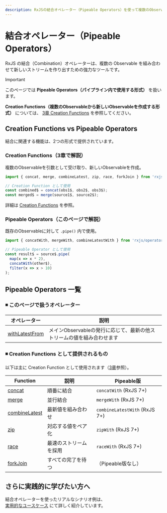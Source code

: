 ```yaml
---
description: RxJSの結合オペレーター（Pipeable Operators）を使って複数のObservableを組み合わせる方法を解説します。withLatestFromなどのPipeable形式の演算子の使い分けと活用法を紹介します。
---
```


# 結合オペレーター（Pipeable Operators）

RxJS の結合（Combination）オペレーターは、複数の Observable を組み合わせて新しいストリームを作り出すための強力なツールです。

> [!IMPORTANT]
> このページでは **Pipeable Operators（パイプライン内で使用する形式）** を扱います。
>
> **Creation Functions（複数のObservableから新しいObservableを作成する形式）** については、
> [3章 Creation Functions](/guide/creation-functions/) を参照してください。

## Creation Functions vs Pipeable Operators

結合に関連する機能は、2つの形式で提供されています。

### Creation Functions（3章で解説）

複数のObservableを引数として受け取り、新しいObservableを作成。

```typescript
import { concat, merge, combineLatest, zip, race, forkJoin } from 'rxjs';

// Creation Function として使用
const combined$ = concat(obs1$, obs2$, obs3$);
const merged$ = merge(source1$, source2$);
```

詳細は [Creation Functions](/guide/creation-functions/) を参照。

### Pipeable Operators（このページで解説）

既存のObservableに対して `.pipe()` 内で使用。

```typescript
import { concatWith, mergeWith, combineLatestWith } from 'rxjs/operators';

// Pipeable Operator として使用
const result$ = source$.pipe(
  map(x => x * 2),
  concatWith(other$),
  filter(x => x > 10)
);
```

## Pipeable Operators 一覧

### ◾ このページで扱うオペレーター

|オペレーター|説明|
|---|---|
|[withLatestFrom](./withLatestFrom)|メインObservableの発行に応じて、最新の他ストリームの値を組み合わせます|

### ◾ Creation Functions として提供されるもの

以下は主に Creation Function として使用されます（[3章](/guide/creation-functions/)参照）。

|Function|説明|Pipeable版|
|---|---|---|
|[concat](./concat)|順番に結合|`concatWith` (RxJS 7+)|
|[merge](./merge)|並行結合|`mergeWith` (RxJS 7+)|
|[combineLatest](./combineLatest)|最新値を組み合わせ|`combineLatestWith` (RxJS 7+)|
|[zip](./zip)|対応する値をペア化|`zipWith` (RxJS 7+)|
|[race](./race)|最速のストリームを採用|`raceWith` (RxJS 7+)|
|[forkJoin](./forkJoin)|すべての完了を待つ|（Pipeable版なし）|

## さらに実践的に学びたい方へ

結合オペレーターを使ったリアルなシナリオ例は、  
[実用的なユースケース](./practical-use-cases.md) にて詳しく紹介しています。